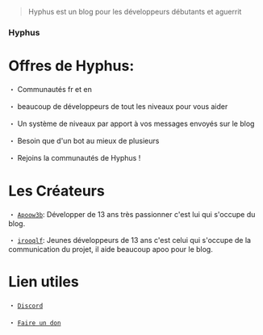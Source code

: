 > Hyphus est un blog pour les développeurs débutants et aguerrit 

### Hyphus

# Offres de Hyphus:
・ Communautés fr et en

・ beaucoup de développeurs de tout les niveaux pour vous aider

・ Un système de niveaux par apport à vos messages envoyés sur le blog

・ Besoin que d'un bot au mieux de plusieurs

・ Rejoins la communautés de Hyphus !

# Les Créateurs 

・ [`Apoow3b`](https://github.com/apoow3b): Développer de 13 ans très passionner c'est lui qui s'occupe du blog.

・ [`irooqlf`](https://github.com/irooqlf): Jeunes développeurs de 13 ans c'est celui qui s'occupe de la communication du projet, il aide beaucoup apoo pour le blog. 


# Lien utiles

・ [`Discord`](https://discord.gg/tyBmw2vp)

・ [`Faire un don`](https://paypal.me/irootls)

